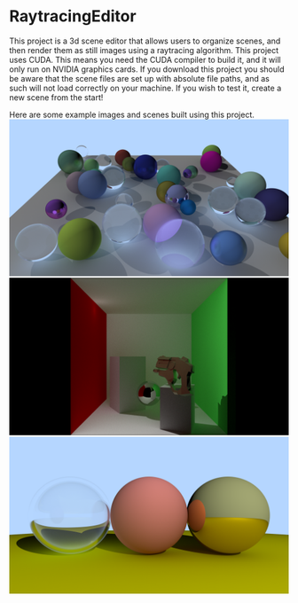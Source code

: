 # RaytracingEditor

This project is a 3d scene editor that allows users to organize scenes, and then render them as still images using a raytracing algorithm.
This project uses CUDA. This means you need the CUDA compiler to build it, and it will only run on NVIDIA graphics cards. If you download this project you should be aware that the scene files are set up with absolute file paths, and as such will not load correctly on your machine. If you wish to test it, create a new scene from the start!

Here are some example images and scenes built using this project.
![many_spheres](Source/Content/Desktop%20Outputs/random%20spheres/2000spp.png?raw=true "Spheres")
![cornell_box_with_gun](Source/Content/Desktop%20Outputs/cornell%20box%20with%20gun.png?raw=true "Spheres")
![spheres](Source/Content/Desktop%20Outputs/testing%20spheres.png?raw=true "Spheres")

